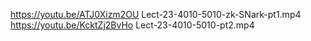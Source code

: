 https://youtu.be/ATJ0Xizm2OU Lect-23-4010-5010-zk-SNark-pt1.mp4
https://youtu.be/KcktZj2BvHo Lect-23-4010-5010-pt2.mp4

